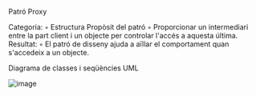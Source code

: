 Patró Proxy

  Categoria:
◦ Estructura
  Propòsit del patró
◦ Proporcionar un intermediari entre la part client i un objecte per controlar l'accés a aquesta última.
  Resultat:
◦ El patró de disseny ajuda a aïllar el comportament quan s'accedeix a un objecte.

Diagrama de classes i seqüències UML


![image](https://github.com/pounct/deisgn_patterns/assets/53088375/ba06adb4-1669-49c0-89cd-7fe993370696)


